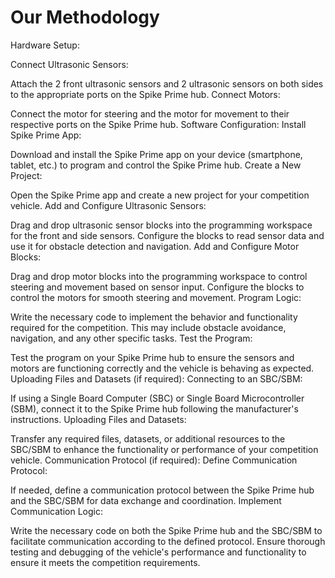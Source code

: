 Our Methodology
====

Hardware Setup:

Connect Ultrasonic Sensors:

Attach the 2 front ultrasonic sensors and 2 ultrasonic sensors on both sides to the appropriate ports on the Spike Prime hub.
Connect Motors:

Connect the motor for steering and the motor for movement to their respective ports on the Spike Prime hub.
Software Configuration:
Install Spike Prime App:

Download and install the Spike Prime app on your device (smartphone, tablet, etc.) to program and control the Spike Prime hub.
Create a New Project:

Open the Spike Prime app and create a new project for your competition vehicle.
Add and Configure Ultrasonic Sensors:

Drag and drop ultrasonic sensor blocks into the programming workspace for the front and side sensors.
Configure the blocks to read sensor data and use it for obstacle detection and navigation.
Add and Configure Motor Blocks:

Drag and drop motor blocks into the programming workspace to control steering and movement based on sensor input.
Configure the blocks to control the motors for smooth steering and movement.
Program Logic:

Write the necessary code to implement the behavior and functionality required for the competition. This may include obstacle avoidance, navigation, and any other specific tasks.
Test the Program:

Test the program on your Spike Prime hub to ensure the sensors and motors are functioning correctly and the vehicle is behaving as expected.
Uploading Files and Datasets (if required):
Connecting to an SBC/SBM:

If using a Single Board Computer (SBC) or Single Board Microcontroller (SBM), connect it to the Spike Prime hub following the manufacturer's instructions.
Uploading Files and Datasets:

Transfer any required files, datasets, or additional resources to the SBC/SBM to enhance the functionality or performance of your competition vehicle.
Communication Protocol (if required):
Define Communication Protocol:

If needed, define a communication protocol between the Spike Prime hub and the SBC/SBM for data exchange and coordination.
Implement Communication Logic:

Write the necessary code on both the Spike Prime hub and the SBC/SBM to facilitate communication according to the defined protocol.
Ensure thorough testing and debugging of the vehicle's performance and functionality to ensure it meets the competition requirements.
